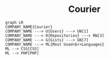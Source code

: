 <h1 align="center">Courier</h1>

```mermaid
graph LR
COMPANY_NAME{Courier}
COMPANY_NAME ---> U{Users} ---> UN[1]
COMPANY_NAME ---> R{Repositories} ---> RN[3]
COMPANY_NAME ---> G{Gists} ---> GN[7]
COMPANY_NAME ---> ML{Most Used<br>Languages}
ML --> CSS[CSS]
ML --> PHP[PHP]
```
